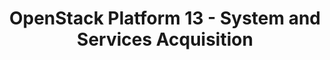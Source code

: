 ---
permalink: /product-documents/openstack-platform-13/nist-800-53/sa/
layout: control_response
title: OpenStack Platform 13 - System and Services Acquisition
category: Product Documents
lead: |
  Control responses for NIST 800-53 rev4.
subnav:
  data: components.openstack-platform-13.policies.SA-System_and_Services_Acquisition.component
  href: ['#%', control_key]
  text: control_key
product_info:
  name: OpenStack Platform 13
  opencontrol_component: openstack-platform-13
  control_family: SA-System_and_Services_Acquisition
---